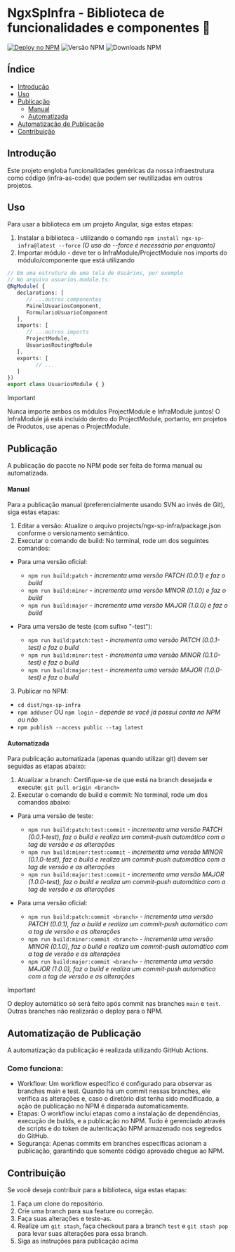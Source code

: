 # NgxSpInfra - Biblioteca de funcionalidades e componentes 🚀
[![Deploy no NPM](https://github.com/SISPROV6/ngx-sp-infra/actions/workflows/main.yml/badge.svg)](https://github.com/SISPROV6/ngx-sp-infra/actions/workflows/main.yml)
![Versão NPM](https://img.shields.io/npm/v/ngx-sp-infra.svg)
![Downloads NPM](https://img.shields.io/npm/dm/ngx-sp-infra.svg)

## Índice

- [Introdução](#introdução)
- [Uso](#uso)
- [Publicação](#publicação)
  - [Manual](#manual)
  - [Automatizada](#automatizada)
- [Automatização de Publicação](#automatização-de-publicação)
- [Contribuição](#contribuição)

## Introdução
Este projeto engloba funcionalidades genéricas da nossa infraestrutura como código (infra-as-code) que podem ser reutilizadas em outros projetos.

## Uso
Para usar a biblioteca em um projeto Angular, siga estas etapas:
1. Instalar a biblioteca - utilizando o comando  ```npm install ngx-sp-infra@latest --force``` _(O uso do --force é necessário por enquanto)_
2. Importar módulo - deve ter o InfraModule/ProjectModule nos imports do módulo/componente que está utilizando
```typescript
// Em uma estrutura de uma tela de Usuários, por exemplo
// No arquivo usuarios.module.ts:
@NgModule( {
   declarations: [
      // ...outros componentes
      PainelUsuariosComponent,
      FormularioUsuarioComponent
   ],
   imports: [
      // ...outros imports
      ProjectModule,
      UsuariosRoutingModule
   ],
   exports: [
         // ...
   ]
})
export class UsuariosModule { }
```
> [!IMPORTANT]
> Nunca importe ambos os módulos ProjectModule e InfraModule juntos!
> O InfraModule já está incluído dentro do ProjectModule, portanto, em projetos de Produtos, use apenas o ProjectModule.

## Publicação
A publicação do pacote no NPM pode ser feita de forma manual ou automatizada.

#### Manual
Para a publicação manual (preferencialmente usando SVN ao invés de Git), siga estas etapas:
1. Editar a versão: Atualize o arquivo projects/ngx-sp-infra/package.json conforme o versionamento semântico.
2. Executar o comando de build: No terminal, rode um dos seguintes comandos:
  - Para uma versão oficial:
    - ```npm run build:patch``` _- incrementa uma versão PATCH (0.0.1) e faz o build_
    - ```npm run build:minor``` _- incrementa uma versão MINOR (0.1.0) e faz o build_
    - ```npm run build:major``` _- incrementa uma versão MAJOR (1.0.0) e faz o build_

  - Para uma versão de teste (com sufixo "-test"):
    - ```npm run build:patch:test``` _- incrementa uma versão PATCH (0.0.1-test) e faz o build_
    - ```npm run build:minor:test``` _- incrementa uma versão MINOR (0.1.0-test) e faz o build_
    - ```npm run build:major:test``` _- incrementa uma versão MAJOR (1.0.0-test) e faz o build_

3. Publicar no NPM:
  - `cd dist/ngx-sp-infra`
  - `npm adduser` OU `npm login` _- depende se você já possui conta no NPM ou não_
  - `npm publish --access public --tag latest`

#### Automatizada
Para publicação automatizada (apenas quando utilizar git) devem ser seguidas as etapas abaixo:
1. Atualizar a branch: Certifique-se de que está na branch desejada e execute: `git pull origin <branch>`
2. Executar o comando de build e commit: No terminal, rode um dos comandos abaixo:
  - Para uma versão de teste:
    - ```npm run build:patch:test:commit``` _- incrementa uma versão PATCH (0.0.1-test), faz o build e realiza um commit-push automático com a tag de versão e as alterações_
    - ```npm run build:minor:test:commit``` _- incrementa uma versão MINOR (0.1.0-test), faz o build e realiza um commit-push automático com a tag de versão e as alterações_
    - ```npm run build:major:test:commit``` _- incrementa uma versão MAJOR (1.0.0-test), faz o build e realiza um commit-push automático com a tag de versão e as alterações_

  - Para uma versão oficial:
    - ```npm run build:patch:commit <branch>``` _- incrementa uma versão PATCH (0.0.1), faz o build e realiza um commit-push automático com a tag de versão e as alterações_
    - ```npm run build:minor:commit <branch>``` _- incrementa uma versão MINOR (0.1.0), faz o build e realiza um commit-push automático com a tag de versão e as alterações_
    - ```npm run build:major:commit <branch>``` _- incrementa uma versão MAJOR (1.0.0), faz o build e realiza um commit-push automático com a tag de versão e as alterações_

> [!IMPORTANT]
> O deploy automático só será feito após commit nas branches `main` e `test`. Outras branches não realizarão o deploy para o NPM.

## Automatização de Publicação
A automatização da publicação é realizada utilizando GitHub Actions.

### Como funciona:
- Workflow: Um workflow específico é configurado para observar as branches main e test. Quando há um commit nessas branches, ele verifica as alterações e, caso o diretório dist tenha sido modificado, a ação de publicação no NPM é disparada automaticamente.
- Etapas: O workflow inclui etapas como a instalação de dependências, execução de builds, e a publicação no NPM. Tudo é gerenciado através de scripts e do token de autenticação NPM armazenado nos segredos do GitHub.
- Segurança: Apenas commits em branches específicas acionam a publicação, garantindo que somente código aprovado chegue ao NPM.

## Contribuição
Se você deseja contribuir para a biblioteca, siga estas etapas:

1. Faça um clone do repositório.
2. Crie uma branch para sua feature ou correção.
3. Faça suas alterações e teste-as.
4. Realize um `git stash`, faça checkout para a branch `test` e `git stash pop` para levar suas alterações para essa branch.
5. Siga as instruções para publicação acima

